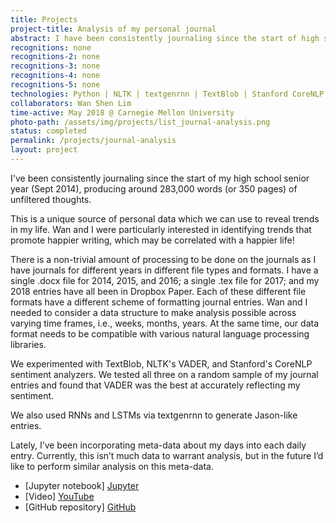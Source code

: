 ```yaml
---
title: Projects
project-title: Analysis of my personal journal
abstract: I have been consistently journaling since the start of high school senior year (Sept 2014), producing around 283,000 words (or 350 pages) of unfiltered thoughts. This is a unique source of personal data which can be used to reveal trends in my life. We were particularly interested in identifying trends that promote happier writing, which may be correlated with a happier life!
recognitions: none
recognitions-2: none
recognitions-3: none
recognitions-4: none
recognitions-5: none
technologies: Python | NLTK | textgenrnn | TextBlob | Stanford CoreNLP 
collaborators: Wan Shen Lim
time-active: May 2018 @ Carnegie Mellon University
photo-path: /assets/img/projects/list_journal-analysis.png
status: completed
permalink: /projects/journal-analysis
layout: project
---
```


I've been consistently journaling since the start of my high school senior year (Sept 2014), producing around 283,000 words (or 350 pages) of unfiltered thoughts.

This is a unique source of personal data which we can use to reveal trends in my life. Wan and I were particularly interested in identifying trends that promote happier writing, which may be correlated with a happier life!

There is a non-trivial amount of processing to be done on the journals as I have journals for different years in different file types and formats. I have a single .docx file for 2014, 2015, and 2016; a single .tex file for 2017; and my 2018 entries have all been in Dropbox Paper. Each of these different file formats have a different scheme of formatting journal entries. Wan and I needed to consider a data structure to make analysis possible across varying time frames, i.e., weeks, months, years. At the same time, our data format needs to be compatible with various natural language processing libraries.

We experimented with TextBlob, NLTK's VADER, and Stanford's CoreNLP sentiment analyzers. We tested all three on a random sample of my journal entries and found that VADER was the best at accurately reflecting my sentiment.

We also used RNNs and LSTMs via textgenrnn to generate Jason-like entries.

Lately, I’ve been incorporating meta-data about my days into each daily entry. Currently, this isn’t much data to warrant analysis, but in the future I’d like to perform similar analysis on this meta-data.

* <i class="fa fa-book" aria-hidden="true"></i> [Jupyter notebook] [Jupyter]
* <i class="fab fa-youtube"></i> [Video] [YouTube]
* <i class="fab fa-github" aria-hidden="true"></i> [GitHub repository] [GitHub]

[Jupyter]: https://github.com/jasonbak/Personal-journal-analysis/blob/master/journal_analysis.ipynb
[YouTube]: https://www.youtube.com/watch?v=7V4cIrVxhA8
[GitHub]: https://github.com/jasonbak/Personal-journal-analysis